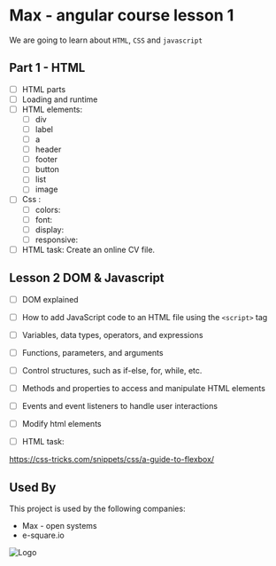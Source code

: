 
# Max - angular course lesson 1

We are going to learn about `HTML`, `CSS` and `javascript`

## Part 1 - HTML


- [ ]  HTML parts
- [ ]  Loading and runtime
- [ ]  HTML elements:
    - [ ]  div
    - [ ]  label
    - [ ]  a
    - [ ]  header
    - [ ]  footer
    - [ ]  button
    - [ ]  list
    - [ ]  image
- [ ]  Css :
    - [ ]  colors:
    - [ ]  font:
    - [ ]  display:
    - [ ]  responsive:
- [ ]  HTML task:
  Create an online CV file.

## Lesson 2 DOM & Javascript
- [ ]  DOM explained
- [ ]  How to add JavaScript code to an HTML file using the `<script>` tag
- [ ]  Variables, data types, operators, and expressions
- [ ]  Functions, parameters, and arguments
- [ ]  Control structures, such as if-else, for, while, etc.
- [ ]  Methods and properties to access and manipulate HTML elements
- [ ]  Events and event listeners to handle user interactions
- [ ]  Modify html elements
- [ ]  HTML task:


https://css-tricks.com/snippets/css/a-guide-to-flexbox/


## Used By

This project is used by the following companies:

- Max - open systems
- e-square.io


![Logo](https://e-square.io/assets/images/e-sqr-logo-ondark.svg)


